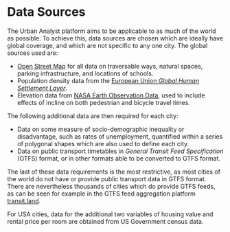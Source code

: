 # Data Sources

The Urban Analyst platform aims to be applicable to as much of the world as
possible. To achieve this, data sources are chosen which are ideally have
global coverage, and which are not specific to any one city. The global sources used are:

- [Open Street Map](https://openstreetmap.org) for all data on traversable
  ways, natural spaces, parking infrastructure, and locations of schools.
- Population density data from the [European Union *Global Human Settlement
  Layer*](https://ghsl.jrc.ec.europa.eu/index.php).
- Elevation data from [NASA Earth Observation
  Data](https://www.earthdata.nasa.gov/), used to include effects of incline
  on both pedestrian and bicycle travel times.

The following additional data are then required for each city:

- Data on some measure of socio-demographic inequality or disadvantage, such as
  rates of unemployment, quantified within a series of polygonal shapes which
  are also used to define each city.
- Data on public transport timetables in *General Transit Feed Specification*
  (GTFS) format, or in other formats able to be converted to GTFS format.

The last of these data requirements is the most restrictive, as most cities of
the world do not have or provide public transport data in GTFS format. There
are nevertheless thousands of cities which do provide GTFS feeds, as can be
seen for example in the GTFS feed aggregation platform
[transit.land](https://transit.land).

For USA cities, data for the additional two variables of housing value and
rental price per room are obtained from US Government census data.
